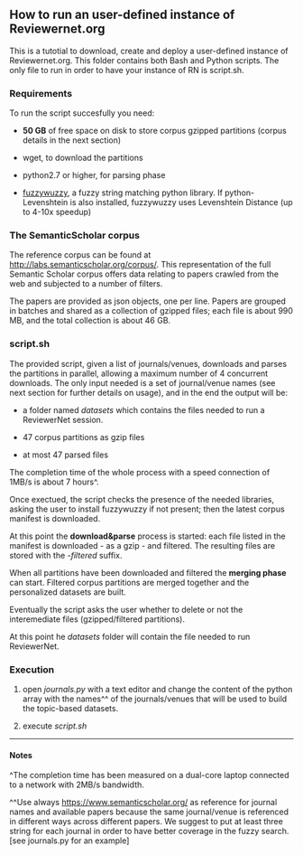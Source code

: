 ## How to run an user-defined instance of Reviewernet.org

This is a tutotial to download, create and deploy a user-defined instance of Reviewernet.org.
This folder contains both Bash and Python scripts. The only file to run in order to have your instance of RN is script.sh. 

### Requirements

To run the script succesfully you need:

- **50 GB** of free space on disk to store corpus gzipped partitions (corpus details in the next section)

- wget, to download the partitions

- python2.7 or higher, for parsing phase 

- [fuzzywuzzy](https://pypi.org/project/fuzzywuzzy/), a fuzzy string matching python library. If python-Levenshtein is also installed, 
 fuzzywuzzy uses Levenshtein Distance (up to 4-10x speedup)

### The SemanticScholar corpus

The reference corpus can be found at http://labs.semanticscholar.org/corpus/. This representation of the full Semantic Scholar corpus offers data relating to papers crawled from the web and subjected to a number of filters.

The papers are provided as json objects, one per line. Papers are grouped in batches and shared as a collection of gzipped files; each file is about 990 MB, and the total collection is about 46 GB.

### script.sh

The provided script, given a list of journals/venues, downloads and parses the partitions in parallel, allowing a maximum number of 4 concurrent downloads. 
The only input needed is a set of journal/venue names (see next section for further details on usage), and in the end the output will be:

- a folder named *datasets* which contains the files needed to run a ReviewerNet session.

- 47 corpus partitions as gzip files 

- at most 47 parsed files

The completion time of the whole process with a speed connection of 1MB/s is about 7 hours^.

Once exectued, the script checks the presence of the needed libraries, asking the user to install fuzzywuzzy if not present; then the latest corpus manifest is downloaded.

At this point the **download&parse** process is started: each file listed in the manifest is downloaded - as a gzip - and filtered. The resulting files are stored with the *-filtered* suffix.

When all partitions have been downloaded and filtered the **merging
phase** can start. Filtered corpus partitions are merged together and the personalized datasets are built.

Eventually the script asks the user whether to delete or not the interemediate files (gzipped/filtered partitions).

At this point he *datasets* folder will contain the file needed to run ReviewerNet.

### Execution

1. open *journals.py* with a text editor and change the content of the python array with the names^^ of the journals/venues that will be used to build the topic-based datasets.  

2. execute *script.sh*

<!-- 3. [[?? run a local/remote reviewernet session, click on *import datasets* and upload the datasets folder you've just created; Use RN..."  ??]] -->
<hr>

#### Notes

^The completion time has been measured on a dual-core laptop connected to a network with 2MB/s bandwidth. 

^^Use always https://www.semanticscholar.org/ as reference for journal names and available papers because the same journal/venue is referenced in different ways across different papers.
We suggest to put at least three string for each journal in order to have better coverage in the fuzzy search.[see journals.py for an example]
